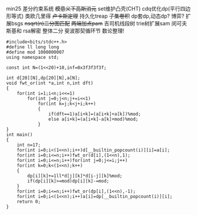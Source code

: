 min25
差分约束系统
~~模意义下高斯消元~~
set维护凸壳(CHT)
cdq优化dp(平行四边形等式)
类欧几里得
~~卢卡斯定理~~
持久化treap
~~子集卷积~~
dp套dp,动态dp?
博弈?
扩展bsgs
~~nsqrt(n)二分图匹配~~
~~两端加点pam~~
吉司机线段树
trie树扩展sam
闵可夫斯基和
rsa解密
整体二分
斐波那契循环节
数论整理!
```
#include<bits/stdc++.h>
#define ll long long
#define mod 1000000007
using namespace std;

const int N=(1<<20)+10,inf=0x3f3f3f3f;

int d[20][N],dp[20][N],a[N];
void fwt_or(int *a,int n,int dft)
{
    for(int i=1;i<n;i<<=1)
        for(int j=0;j<n;j+=i<<1)
            for(int k=j;k<j+i;k++)
            {
                if(dft==1)a[i+k]=(a[i+k]+a[k])%mod;
                else a[i+k]=(a[i+k]-a[k]+mod)%mod;
            }
}
int main()
{
    int n=17;
    for(int i=0;i<(1<<n);i++)d[__builtin_popcount(i)][i]=a[i];
    for(int i=0;i<=n;i++)fwt_or(d[i],(1<<n),1);
    for(int i=0;i<=n;i++)for(int j=0;j<=i;j++)
    for(int k=0;k<(1<<n);k++)
    {
        dp[i][k]+=1ll*d[j][k]*d[i-j][k]%mod;
        if(dp[i][k]>=mod)dp[i][k]-=mod;
    }
    for(int i=0;i<=n;i++)fwt_or(dp[i],(1<<n),-1);
    for(int i=0;i<(1<<n);i++)a[i]=dp[__builtin_popcount(i)][i];
    return 0;
}
```

